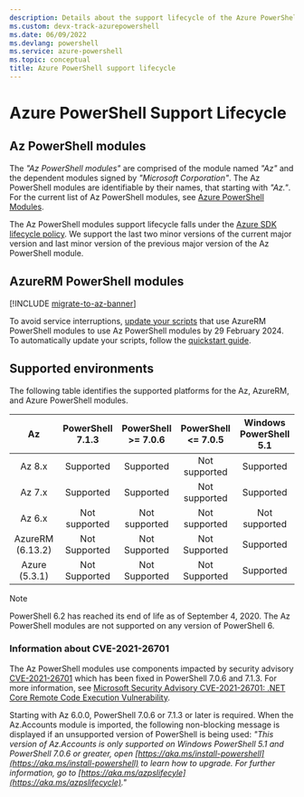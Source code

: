 ```yaml
---
description: Details about the support lifecycle of the Azure PowerShell modules
ms.custom: devx-track-azurepowershell
ms.date: 06/09/2022
ms.devlang: powershell
ms.service: azure-powershell
ms.topic: conceptual
title: Azure PowerShell support lifecycle
---
```


# Azure PowerShell Support Lifecycle

## Az PowerShell modules

The _"Az PowerShell modules"_ are comprised of the module named _"Az"_ and the dependent modules
signed by _"Microsoft Corporation"_. The Az PowerShell modules are identifiable by their names, that
starting with _"Az."_. For the current list of Az PowerShell modules, see
[Azure PowerShell Modules](https://github.com/Azure/azure-powershell/blob/master/documentation/azure-powershell-modules.md).

The Az PowerShell modules support lifecycle falls under the
[Azure SDK lifecycle policy](https://support.microsoft.com/help/18486). We support the last two
minor versions of the current major version and last minor version of the previous major version of
the Az PowerShell module.

## AzureRM PowerShell modules

[!INCLUDE [migrate-to-az-banner](../../includes/migrate-to-az-banner.md)]

To avoid service interruptions, [update your scripts](https://aka.ms/azpsmigrate) that use AzureRM
PowerShell modules to use Az PowerShell modules by 29 February 2024. To automatically update your
scripts, follow the
[quickstart guide](/powershell/azure/quickstart-migrate-azurerm-to-az-automatically).

## Supported environments

The following table identifies the supported platforms for the Az, AzureRM, and Azure PowerShell
modules.

|        Az        | PowerShell <br/> 7.1.3 | PowerShell <br/> >= 7.0.6 | PowerShell <br/> <= 7.0.5 | Windows PowerShell <br/> 5.1 |
| :--------------: | :--------------------: | :-----------------------: | :-----------------------: | :--------------------------: |
|      Az 8.x      |       Supported        |         Supported         |       Not supported       |          Supported           |
|      Az 7.x      |       Supported        |         Supported         |       Not supported       |          Supported           |
|      Az 6.x      |     Not supported      |       Not supported       |       Not supported       |        Not supported         |
| AzureRM (6.13.2) |     Not Supported      |       Not Supported       |       Not Supported       |          Supported           |
|  Azure (5.3.1)   |     Not Supported      |       Not Supported       |       Not Supported       |          Supported           |

> [!NOTE]
> PowerShell 6.2 has reached its end of life as of September 4, 2020. The Az PowerShell modules are
> not supported on any version of PowerShell 6.

### Information about CVE-2021-26701

The Az PowerShell modules use components impacted by security advisory
[CVE-2021-26701](https://msrc.microsoft.com/update-guide/vulnerability/CVE-2021-26701) which has
been fixed in PowerShell 7.0.6 and 7.1.3. For more information, see
[Microsoft Security Advisory CVE-2021-26701: .NET Core Remote Code Execution Vulnerability](https://github.com/PowerShell/Announcements/issues/23).

Starting with Az 6.0.0, PowerShell 7.0.6 or 7.1.3 or later is required. When the Az.Accounts module
is imported, the following non-blocking message is displayed if an unsupported version of PowerShell
is being used: _"This version of Az.Accounts is only supported on Windows PowerShell 5.1 and
PowerShell 7.0.6 or greater, open
[https://aka.ms/install-powershell](https://aka.ms/install-powershell) to learn how to upgrade. For
further information, go to [https://aka.ms/azpslifecyle](https://aka.ms/azpslifecycle)."_
